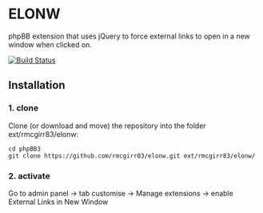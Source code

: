 ELONW
=========================

phpBB extension that uses jQuery to force external links to open in a new window when clicked on.



[![Build Status](https://travis-ci.com/github/rmcgirr83/phpBB-3.1-elonw/.svg?branch=master)](https://travis-ci.com/github/rmcgirr83/phpBB-3.1-elonw/)
## Installation

### 1. clone
Clone (or download and move) the repository into the folder ext/rmcgirr83/elonw:

```
cd phpBB3
git clone https://github.com/rmcgirr83/elonw.git ext/rmcgirr83/elonw/
```

### 2. activate
Go to admin panel -> tab customise -> Manage extensions -> enable External Links in New Window

